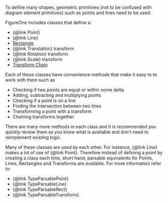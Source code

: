 To define many shapes, geometric primitives (not to be confused with diagram element primitives) such as points and lines need to be used.

FigureOne includes classes that define a:
* {@link Point}
* {@link Line}
* <a href="#rect">Rectangle</a>
* {@link Translation} transform
* {@link Rotation} transform
* {@link Scale} transform
* <a href="transform">Transform Chain</a>

Each of these classes have convenience methods that make it easy to to work with them such as
* Checking if two points are equal or within some delta
* Adding, subtracting and multiplying points
* Checking if a point is on a line
* Finding the intersection between two lines
* Transforming a point with a transform
* Chaining transforms together

There are many more methods in each class and it is recommended you quickly review them so you know what is available and don't need to reimplement existing logic.

Many of these classes are used by each other. For instance, {@link Line} makes a lot of use of {@link Point}. Therefore instead of defining a point by creating a class each time, short hand, parsable equivalents for Points, Lines, Rectangles and Transforms are available. For more information refer to:

* {@link TypeParsablePoint}
* {@link TypeParsableLine}
* {@link TypeParsableRect}
* {@link TypeParsableTransform}